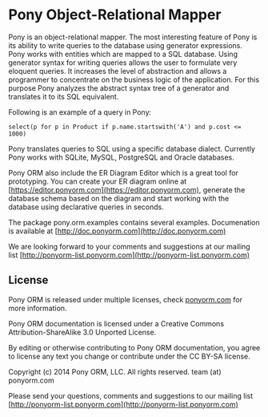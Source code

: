 Pony Object-Relational Mapper
==================================

Pony is an object-relational mapper. The most interesting feature of Pony is its ability to write queries to the database using generator expressions. Pony works with entities which are mapped to a SQL database. Using generator syntax for writing queries allows the user to formulate very eloquent queries. It increases the level of abstraction and allows a programmer to concentrate on the business logic of the application. For this purpose Pony analyzes the abstract syntax tree of a generator and translates it to its SQL equivalent.

Following is an example of a query in Pony:

    select(p for p in Product if p.name.startswith('A') and p.cost <= 1000)

Pony translates queries to SQL using a specific database dialect. Currently Pony works with SQLite, MySQL, PostgreSQL and Oracle databases.

Pony ORM also include the ER Diagram Editor which is a great tool for prototyping. You can create your ER diagram online at [https://editor.ponyorm.com](https://editor.ponyorm.com), generate the database schema based on the diagram and start working with the database using declarative queries in seconds.

The package pony.orm.examples contains several examples.
Documenation is available at [http://doc.ponyorm.com](http://doc.ponyorm.com)

We are looking forward to your comments and suggestions at our mailing list [http://ponyorm-list.ponyorm.com](http://ponyorm-list.ponyorm.com)

License
-----------

Pony ORM is released under multiple licenses, check [ponyorm.com](http://ponyorm.com/license-and-pricing.html) for more information.

Pony ORM documentation is licensed under a Creative Commons Attribution-ShareAlike 3.0 Unported License.

By editing or otherwise contributing to Pony ORM documentation, you agree to license any text you change or contribute under the CC BY-SA license.

Copyright (c) 2014 Pony ORM, LLC. All rights reserved.
team (at) ponyorm.com

Please send your questions, comments and suggestions to our mailing list [http://ponyorm-list.ponyorm.com](http://ponyorm-list.ponyorm.com)
